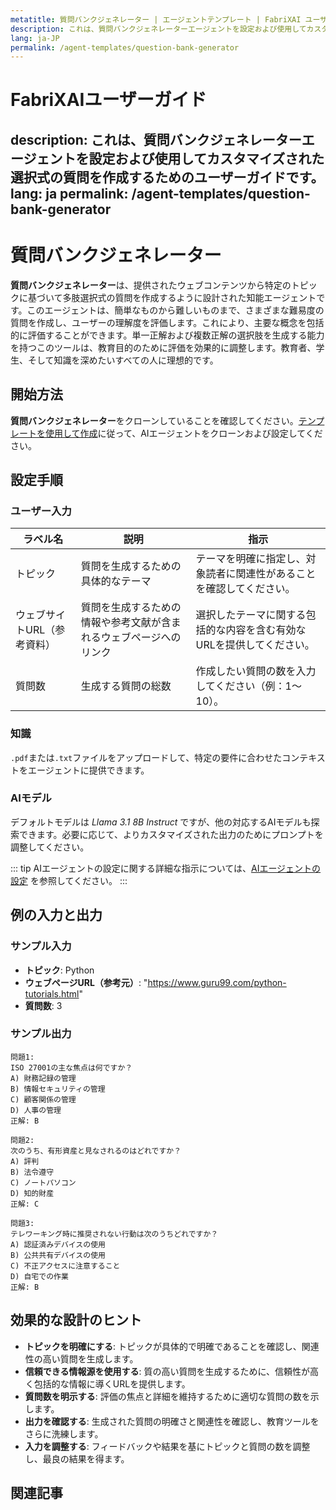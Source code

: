 ```yaml
---
metatitle: 質問バンクジェネレーター | エージェントテンプレート | FabriXAI ユーザーガイド
description: これは、質問バンクジェネレーターエージェントを設定および使用してカスタマイズされた選択式の質問を作成するためのユーザーガイドです。
lang: ja-JP
permalink: /agent-templates/question-bank-generator
---
```


# FabriXAIユーザーガイド
description: これは、質問バンクジェネレーターエージェントを設定および使用してカスタマイズされた選択式の質問を作成するためのユーザーガイドです。
lang: ja
permalink: /agent-templates/question-bank-generator
---

# 質問バンクジェネレーター

**質問バンクジェネレーター**は、提供されたウェブコンテンツから特定のトピックに基づいて多肢選択式の質問を作成するように設計された知能エージェントです。このエージェントは、簡単なものから難しいものまで、さまざまな難易度の質問を作成し、ユーザーの理解度を評価します。これにより、主要な概念を包括的に評価することができます。単一正解および複数正解の選択肢を生成する能力を持つこのツールは、教育目的のために評価を効果的に調整します。教育者、学生、そして知識を深めたいすべての人に理想的です。

## 開始方法

**質問バンクジェネレーター**をクローンしていることを確認してください。[テンプレートを使用して作成](/en-us/create-from-templates/)に従って、AIエージェントをクローンおよび設定してください。

## 設定手順

### ユーザー入力

| ラベル名                      | 説明                                                      | 指示                                                                 |
| ---------------------------- | --------------------------------------------------------- | -------------------------------------------------------------------- |
| トピック                     | 質問を生成するための具体的なテーマ                           | テーマを明確に指定し、対象読者に関連性があることを確認してください。     |
| ウェブサイトURL（参考資料） | 質問を生成するための情報や参考文献が含まれるウェブページへのリンク | 選択したテーマに関する包括的な内容を含む有効なURLを提供してください。     |
| 質問数                       | 生成する質問の総数                                         | 作成したい質問の数を入力してください（例：1～10）。                 |

### 知識

`.pdf`または`.txt`ファイルをアップロードして、特定の要件に合わせたコンテキストをエージェントに提供できます。

### AIモデル

デフォルトモデルは *Llama 3.1 8B Instruct* ですが、他の対応するAIモデルも探索できます。必要に応じて、よりカスタマイズされた出力のためにプロンプトを調整してください。

::: tip
AIエージェントの設定に関する詳細な指示については、[AIエージェントの設定](/en-us/configure-ai-agent/) を参照してください。
:::

## 例の入力と出力

### サンプル入力

- **トピック**: Python
- **ウェブページURL（参考元）**: "https://www.guru99.com/python-tutorials.html"
- **質問数**: 3

### サンプル出力

```
問題1:
ISO 27001の主な焦点は何ですか？
A) 財務記録の管理
B) 情報セキュリティの管理
C) 顧客関係の管理
D) 人事の管理
正解: B

問題2:
次のうち、有形資産と見なされるのはどれですか？
A) 評判
B) 法令遵守
C) ノートパソコン
D) 知的財産
正解: C

問題3:
テレワーキング時に推奨されない行動は次のうちどれですか？
A) 認証済みデバイスの使用
B) 公共共有デバイスの使用
C) 不正アクセスに注意すること
D) 自宅での作業
正解: B
```

## 効果的な設計のヒント

- **トピックを明確にする**: トピックが具体的で明確であることを確認し、関連性の高い質問を生成します。
- **信頼できる情報源を使用する**: 質の高い質問を生成するために、信頼性が高く包括的な情報に導くURLを提供します。
- **質問数を明示する**: 評価の焦点と詳細を維持するために適切な質問の数を示します。
- **出力を確認する**: 生成された質問の明確さと関連性を確認し、教育ツールをさらに洗練します。
- **入力を調整する**: フィードバックや結果を基にトピックと質問の数を調整し、最良の結果を得ます。

## 関連記事
